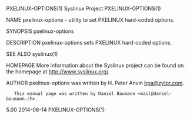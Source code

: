 PXELINUX-OPTIONS(1)                                                                            Syslinux Project                                                                           PXELINUX-OPTIONS(1)

NAME
       pxelinux-options - utility to set PXELINUX hard-coded options.

SYNOPSIS
       pxelinux-options

DESCRIPTION
       pxelinux-options sets PXELINUX hard-coded options.

SEE ALSO
       syslinux(1)

HOMEPAGE
       More information about the Syslinux project can be found on the homepage at <http://www.syslinux.org/>.

AUTHOR
       pxelinux-options was written by H. Peter Anvin <hpa@zytor.com>.

       This manual page was written by Daniel Baumann <mail@daniel-baumann.ch>.

5.00                                                                                              2014-06-14                                                                              PXELINUX-OPTIONS(1)
